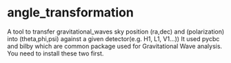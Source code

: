 # angle_transformation
A tool to transfer gravitational_waves sky position (ra,dec) and (polarization) into (theta,phi,psi) against a given detector(e.g. H1, L1, V1...))
It used pycbc and bilby which are common package used for Gravitational Wave analysis. You need to install these two first.
